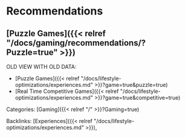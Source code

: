 # Recommendations

## [Puzzle Games]({{< relref "/docs/gaming/recommendations/?Puzzle=true" >}})



OLD VIEW WITH OLD DATA:

 - [Puzzle Games]({{< relref "/docs/lifestyle-optimizations/experiences.md" >}}?game=true&puzzle=true)
 - [Real Time Competitive Games]({{< relref "/docs/lifestyle-optimizations/experiences.md" >}}?game=true&competitive=true)


Categories: [Gaming]({{< relref "/" >}}?Gaming=true)

Backlinks: [Experiences]({{< relref "/docs/lifestyle-optimizations/experiences.md" >}}), 
